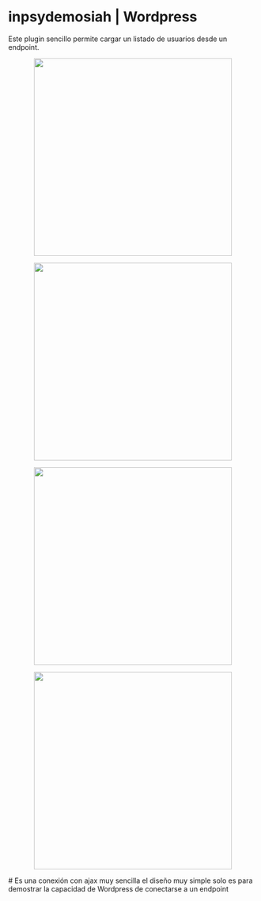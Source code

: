 # inpsydemosiah | Wordpress
Este plugin sencillo permite cargar un listado de usuarios desde un endpoint.
<p align="center"><img src="https://imgur.com/wXRWgif.jpg" width="400"></p>
<p align="center"><img src="https://imgur.com/wla3lDF.jpg" width="400"></p>
<p align="center"><img src="https://imgur.com/d0ozur8.jpg" width="400"></p>
<p align="center"><img src="https://imgur.com/gUhf65A.jpg" width="400"></p>
# Es una conexión con ajax muy sencilla el diseño muy simple solo es para demostrar la capacidad de Wordpress de conectarse a un endpoint
